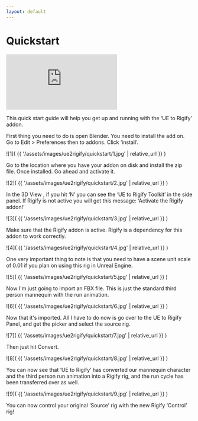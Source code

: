 ```yaml
---
layout: default
---
```


# Quickstart

<iframe src="https://www.youtube.com/embed/9FjlgyuGhNo" frameborder="0" allow="accelerometer; autoplay; clipboard-write; encrypted-media; gyroscope; picture-in-picture" allowfullscreen></iframe>


This quick start guide will help you get up and running with the ‘UE to Rigify’ addon.

First thing you need to do is open Blender. You need to install the add on. Go to Edit > Preferences then to addons. Click ‘install’.

![1]( {{ '/assets/images/ue2rigify/quickstart/1.jpg' | relative_url }} )

Go to the location where you have your addon on disk and install the zip file. Once installed. Go ahead and activate it.

![2]( {{ '/assets/images/ue2rigify/quickstart/2.jpg' | relative_url }} )

In the 3D View , if you hit ‘N’ you can see the ‘UE to Rigify Toolkit’ in the side panel. If Rigify is not active you will get this message: ‘Activate the Rigify addon!’

![3]( {{ '/assets/images/ue2rigify/quickstart/3.jpg' | relative_url }} )

Make sure that the Rigify addon is active. Rigify is a dependency for this addon to work correctly.

![4]( {{ '/assets/images/ue2rigify/quickstart/4.jpg' | relative_url }} )

One very important thing to note is that you need to have a scene unit scale of 0.01 if you plan on using this rig in Unreal Engine.

![5]( {{ '/assets/images/ue2rigify/quickstart/5.jpg' | relative_url }} )

Now I'm just going to import an FBX file. This is just the standard third person mannequin with the run animation.

![6]( {{ '/assets/images/ue2rigify/quickstart/6.jpg' | relative_url }} )

Now that it's imported. All I have to do now is go over to the UE to Rigify Panel, and get the picker and select the source rig.

![7]( {{ '/assets/images/ue2rigify/quickstart/7.jpg' | relative_url }} )

Then just hit Convert.

![8]( {{ '/assets/images/ue2rigify/quickstart/8.jpg' | relative_url }} )

You can now see that ‘UE to Rigify’ has converted our mannequin character and the third person run animation into a Rigify rig, and the run cycle has been transferred over as well.

![9]( {{ '/assets/images/ue2rigify/quickstart/9.jpg' | relative_url }} )

You can now control your original ‘Source’ rig with the new Rigify ‘Control’ rig!